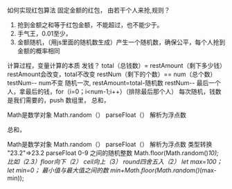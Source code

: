 如何实现红包算法
固定金额的红包， 由若干个人来抢,规则？

1. 抢到金额之和等于红包金额，不能超过，也不能少于。
2. 手气王，0.01至少，
3. 金额随机，（用js里面的随机数生成）产生一个随机数，确保公平，每个人抢到金额的概率相同

计算过程，变量计算的本质
发钱？ total（总钱数）= restAmount（剩下多少钱）restAmount会改变，total不改变
restNum（剩下的个数）== num（总个数）testNum-- num不变
随机一次, restAmount=total-随机数
restNum--
最后一个人，拿最后的钱，for（i=0；i<num-1;i++）（排除最后那个人）
每次随机，钱数是我们需要的，push 数组里，
总和，

Math是数学对象
Math.random（）
parseFloat（） 解析为浮点数

总和，

Math是数学对象
Math.random（）
parseFloat（） 解析为浮点数
类型转换 "23.2"=>23.2  parseFloat
0-9 之间的随机整数  Math.floor(Math.random()*10);   比如（2.3）floor向下（2） ceil向上（3） round四舍五入（2）
let max=100；
let min=0；
最小值与最大值之间的数
min+Math.floor(Math.random()*(max-min));
